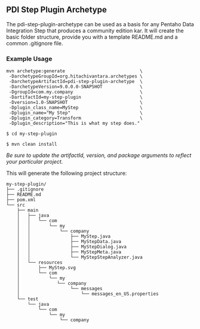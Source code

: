 ## PDI Step Plugin Archetype

The pdi-step-plugin-archetype can be used as a basis for any Pentaho Data Integration Step that produces a community edition kar. It will create the basic folder structure, provide you with a template README.md and a common .gitignore file.

### Example Usage
```
mvn archetype:generate                            \
 -DarchetypeGroupId=org.hitachivantara.archetypes \
 -DarchetypeArtifactId=pdi-step-plugin-archetype  \
 -DarchetypeVersion=9.0.0.0-SNAPSHOT              \
 -DgroupId=com.my.company                         \
 -DartifactId=my-step-plugin                      \
 -Dversion=1.0-SNAPSHOT                           \
 -Dplugin_class_name=MyStep                       \
 -Dplugin_name="My Step"                          \
 -Dplugin_category=Transform                      \
 -Dplugin_description="This is what my step does."
 
$ cd my-step-plugin

$ mvn clean install
```
_Be sure to update the artifactId, version, and package arguments to reflect your particular project._

This will generate the following project structure:
```
my-step-plugin/
├── .gitignore
├── README.md
├── pom.xml
└── src
    ├── main
    │   ├── java
    │   │   └── com
    │   │       └── my
    │   │           └── company
    │   │               ├── MyStep.java
    │   │               ├── MyStepData.java
    │   │               ├── MyStepDialog.java
    │   │               ├── MyStepMeta.java
    │   │               └── MyStepStepAnalyzer.java
    │   └── resources
    │       ├── MyStep.svg
    │       └── com
    │           └── my
    │              └── company
    │                   └── messages
    │                       └── messages_en_US.properties
    └── test
        └── java
            └── com
                └── my
                    └── company
```

